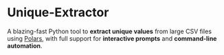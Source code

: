 # Unique-Extractor
A blazing-fast Python tool to **extract unique values** from large CSV files using [Polars](https://pola.rs), with full support for **interactive prompts** and **command-line automation**.
